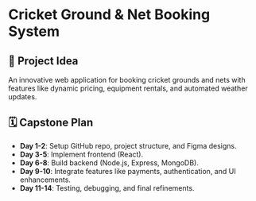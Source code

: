 # Cricket Ground & Net Booking System

## 🌟 Project Idea
An innovative web application for booking cricket grounds and nets with features like dynamic pricing, equipment rentals, and automated weather updates.

## 🗓️ Capstone Plan
- **Day 1-2**: Setup GitHub repo, project structure, and Figma designs.
- **Day 3-5**: Implement frontend (React).
- **Day 6-8**: Build backend (Node.js, Express, MongoDB).
- **Day 9-10**: Integrate features like payments, authentication, and UI enhancements.
- **Day 11-14**: Testing, debugging, and final refinements.

 
